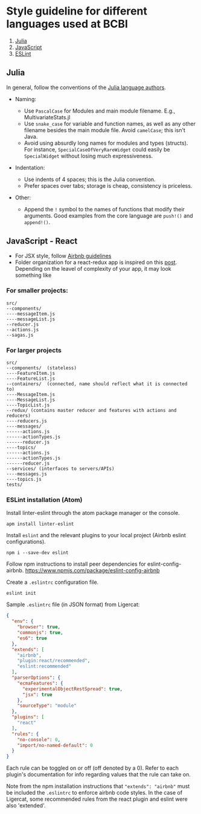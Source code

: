 # Style guideline for different languages used at BCBI

1. [Julia](#julia)
2. [JavaScript](#javascript_react)
3. [ESLint](#eslint)

## Julia
In general, follow the conventions of the [Julia language authors](http://docs.julialang.org/en/release-0.5/manual/style-guide/).

* Naming:
  * Use `PascalCase` for Modules and main module filename. E.g., MultivariateStats.jl
  * Use `snake_case` for variable and function names, as well as any other filename besides the main module file. Avoid `camelCase`; this isn't Java.
  * Avoid using absurdly long names for modules and types (structs). For instance, `SpecialCaseOfVeryRareWidget` could easily be `SpecialWidget` without losing much expressiveness. 

* Indentation:
  * Use indents of 4 spaces; this is the Julia convention.
  * Prefer spaces over tabs; storage is cheap, consistency is priceless.

* Other:
  * Append the `!` symbol to the names of functions that modify their arguments. Good examples from the core language are `push!()` and `append!()`.

<a name="javascript_react"/></a>
## JavaScript - React

* For JSX style, follow [Airbnb guidelines](https://github.com/airbnb/javascript/tree/master/react)
* Folder organization for a react-redux app is inspired on this [post](https://www.robinwieruch.de/tips-to-learn-react-redux/#folderOrganization). Depending on the leavel of complexity of your app, it may look something like

### For smaller projects:

```
src/
--components/
----messageItem.js
----messageList.js
--reducer.js
--actions.js
--sagas.js
```

### For larger projects

```
src/
--components/  (stateless)
----FeatureItem.js
----FeatureList.js
--containers/  (connected, name should reflect what it is connected to)
----MessageItem.js
----MessageList.js
----TopicList.js
--redux/ (contains master reducer and features with actions and reducers)
----reducers.js
----messages/
------actions.js
------actionTypes.js
------reducer.js
----topics/
------actions.js
------actionTypes.js
------reducer.js
--services/ (interfaces to servers/APIs)
----messages.js
----topics.js
tests/
```

<a name="eslint"/></a>
### ESLint installation (Atom)


Install linter-eslint through the atom package manager or the console.

```console
apm install linter-eslint
```
Install `eslint` and the relevant plugins to your local project (Airbnb eslint configurations).

```console
npm i --save-dev eslint
```

Follow npm instructions to install peer dependencies for eslint-config-airbnb. https://www.npmjs.com/package/eslint-config-airbnb

Create a `.eslintrc` configuration file.

```console
eslint init
```

Sample `.eslintrc` file (in JSON format) from Ligercat:

```json
{
  "env": {
    "browser": true,
    "commonjs": true,
    "es6": true
  },
  "extends": [
    "airbnb",
    "plugin:react/recommended",
    "eslint:recommended"
  ],
  "parserOptions": {
    "ecmaFeatures": {
      "experimentalObjectRestSpread": true,
      "jsx": true
    },
    "sourceType": "module"
  },
  "plugins": [
    "react"
  ],
  "rules": {
    "no-console": 0,
    "import/no-named-default": 0
  }
}
```

Each rule can be toggled on or off (off denoted by a 0). Refer to each plugin's documentation for info regarding values that the rule can take on.

Note from the npm installation instructions that `"extends": "airbnb"` must be included the `.eslintrc` to enforce airbnb code styles. In the case of Ligercat, some recommended rules from the react plugin and eslint were also 'extended'.
